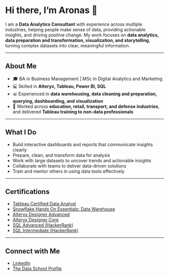 # Hi there, I’m Aronas 👋

I am a **Data Analytics Consultant** with experience across multiple industries, helping people make sense of data, providing actionable insights, and driving positive change. My work focuses on **data analytics, data preparation and transformation, visualization, and storytelling**, turning complex datasets into clear, meaningful information.

---

## About Me
- 🎓 BA in Business Management | MSc in Digital Analytics and Marketing  
- 💻 Skilled in **Alteryx, Tableau, Power BI, SQL**  
- 📊 Experienced in **data warehousing, data cleaning and preparation, querying, dashboarding, and visualization**  
- 🤝 Worked across **education, retail, transport, and defense industries**, and delivered **Tableau training to non-data professionals**    

---

## What I Do
- Build interactive dashboards and reports that communicate insights clearly  
- Prepare, clean, and transform data for analysis  
- Work with large datasets to uncover trends and actionable insights  
- Collaborate with teams to deliver data-driven solutions  
- Train and mentor others in using data tools effectively  

---

## Certifications
- [Tableau Certified Data Analyst](https://www.credly.com/badges/3859921b-b281-4d58-b7d8-d006056f6445/linked_in_profile) 
- [Snowflake Hands On Essentials: Data Warehouse](https://achieve.snowflake.com/4532b8c1-581a-4605-a84f-84ef7d151969#acc.f6ZsTkPh)  
- [Alteryx Designer Advanced](https://www.credly.com/badges/dace5aec-ddaf-4bb1-983e-03b496abc9a1/linked_in_profile)  
- [Alteryx Designer Core](https://www.credly.com/badges/b4f52697-b999-47bd-ba4a-e76f23ceea89/linked_in_profile)   
- [SQL Advanced (HackerRank)](https://www.hackerrank.com/certificates/df880b6548e4)  
- [SQL Intermediate (HackerRank)](https://www.hackerrank.com/certificates/iframe/194b08b2b79b)

---

## Connect with Me
- [LinkedIn](https://www.linkedin.com/in/aronaszilys/)   
- [The Data School Profile](https://www.thedataschool.co.uk/blog/aronas-zilys/)  




